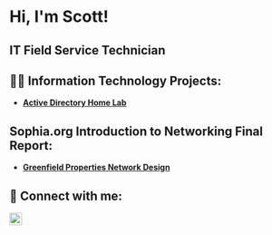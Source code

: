 <h1>Hi, I'm Scott! </h1>
<h2>IT Field Service Technician </h2>

<h2>👨‍💻 Information Technology Projects:</h2>

- <b>[Active Directory Home Lab](https://github.com/slaird2077/Active-Directory-Lab) </b>
  
<h2> Sophia.org Introduction to Networking Final Report:</h2>

- <b>[Greenfield Properties Network Design](https://github.com/slaird2077/Greenfield-Properties-Network/blob/main/Final%20Touchstone%204%20Greenfield%20Scott%20Laird.docx.pdf) </b>

<h2> 🤳 Connect with me:</h2>

[<img align="left" alt="JoshMadakor | LinkedIn" width="22px" src="https://cdn.jsdelivr.net/npm/simple-icons@v3/icons/linkedin.svg" />][linkedin]

[Linkedin]: https://www.linkedin.com/in/scott-laird-3a49b3252/
<!--
**joshmadakor1/joshmadakor1** is a ✨ _special_ ✨ repository because its `README.md` (this file) appears on your GitHub profile.

Here are some ideas to get you started:

- 🔭 I’m currently working on ...
- 🌱 I’m currently learning ...
- 👯 I’m looking to collaborate on ...
- 🤔 I’m looking for help with ...
- 💬 Ask me about ...
- 📫 How to reach me: ...
- 😄 Pronouns: ...
- ⚡ Fun fact: ...
-->
